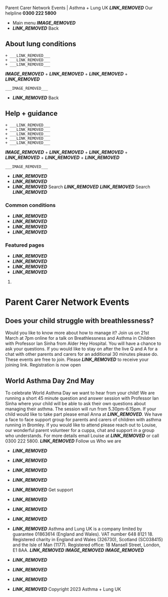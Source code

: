 
Parent Carer Network Events | Asthma + Lung UK
 ___LINK_REMOVED___
 Our helpline **0300 222 5800**
* Main menu
___IMAGE_REMOVED___
* ___LINK_REMOVED___
 Back
 
## About lung conditions
	+ ___LINK_REMOVED___
	+ ___LINK_REMOVED___
	+ ___LINK_REMOVED___
___IMAGE_REMOVED___
	+ ___LINK_REMOVED___
	+ ___LINK_REMOVED___
	+ ___LINK_REMOVED___
	
	
	___IMAGE_REMOVED___
* ___LINK_REMOVED___
 Back
 
## Help + guidance
	+ ___LINK_REMOVED___
	+ ___LINK_REMOVED___
	+ ___LINK_REMOVED___
	+ ___LINK_REMOVED___
	+ ___LINK_REMOVED___
___IMAGE_REMOVED___
	+ ___LINK_REMOVED___
	+ ___LINK_REMOVED___
	+ ___LINK_REMOVED___
	+ ___LINK_REMOVED___
	+ ___LINK_REMOVED___
	
	
	___IMAGE_REMOVED___
* ___LINK_REMOVED___
* ___LINK_REMOVED___
* ___LINK_REMOVED___
Search
___LINK_REMOVED___ 
 ___LINK_REMOVED___
Search
___LINK_REMOVED___
### Common conditions
* ___LINK_REMOVED___
* ___LINK_REMOVED___
* ___LINK_REMOVED___
* ___LINK_REMOVED___
### Featured pages
* ___LINK_REMOVED___
* ___LINK_REMOVED___
* ___LINK_REMOVED___
* ___LINK_REMOVED___
1. 
# Parent Carer Network Events
## Does your child struggle with breathlessness?
Would you like to know more about how to manage it?
Join us on 21st March at 7pm online for a talk on Breathlessness and Asthma in Children with Professor Ian Sinha from Alder Hey Hospital.
You will have a chance to ask your questions.
If you would like to stay on after the live Q and A for a chat with other parents and carers for an additional 30 minutes please do.
These events are free to join. Please ___LINK_REMOVED___ to receive your joining link.
Registration is now open
## World Asthma Day 2nd May
To celebrate World Asthma Day we want to hear from your child! We are running a short 45 minute question and answer session with Professor Ian Sinha where your child will be able to ask their own questions about managing their asthma. The session will run from 5.30pm-6.15pm. If your child would like to take part please email Anna at ___LINK_REMOVED___.
We have a face to face support group for parents and carers of children with asthma running in Bromley. If you would like to attend please reach out to Louise, our wonderful parent volunteer for a cuppa, chat and support in a group who understands. For more details email Louise at ___LINK_REMOVED___ or call 0300 222 5800.
 ___LINK_REMOVED___
Follow us
 Who we are
 
* ___LINK_REMOVED___
* ___LINK_REMOVED___
* ___LINK_REMOVED___
* ___LINK_REMOVED___
* ___LINK_REMOVED___
 Get support
 
* ___LINK_REMOVED___
* ___LINK_REMOVED___
* ___LINK_REMOVED___
* ___LINK_REMOVED___
Asthma and Lung UK is a company limited by guarantee 01863614 (England and Wales). VAT number 648 8121 18.
Registered charity in England and Wales (326730), Scotland (SC038415) and the Isle of Man (1177). Registered office: 18 Mansell Street, London, E1 8AA.
___LINK_REMOVED___
___IMAGE_REMOVED___
___IMAGE_REMOVED___
* ___LINK_REMOVED___
* ___LINK_REMOVED___
* ___LINK_REMOVED___
* ___LINK_REMOVED___
 Copyright 2023 Asthma + Lung UK
 
